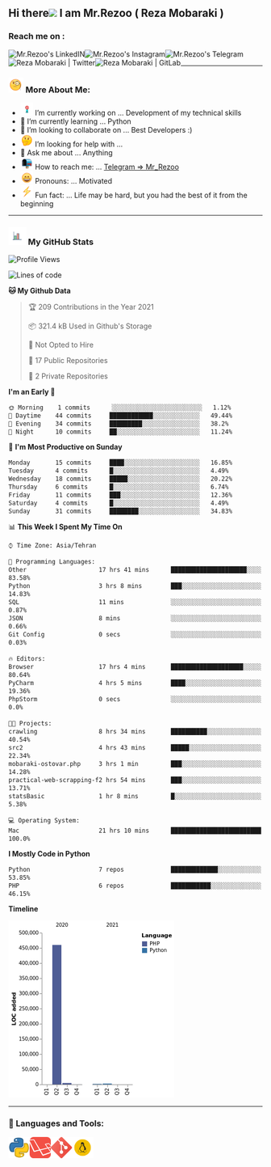 ## Hi there<img src="https://media.giphy.com/media/hvRJCLFzcasrR4ia7z/giphy.gif" width="25px"> I am Mr.Rezoo ( Reza Mobaraki )

### Reach me on : 

<a href="https://www.linkedin.com/in/reza-mobaraki/">
  <img align="left" alt="Mr.Rezoo's LinkedIN" src="https://img.shields.io/badge/LinkedIn-0077B5?style=for-the-badge&logo=linkedin&logoColor=white" />
</a>
<a href="https://www.instagram.com/mr.rezoo/">
  <img align="left" alt="Mr.Rezoo's Instagram" src="https://img.shields.io/badge/Instagram-E4405F?style=for-the-badge&logo=instagram&logoColor=white" />
</a>
<a href="https://t.me/MR_Rezoo">
  <img align="left" alt="Mr.Rezoo's Telegram" src="https://img.shields.io/badge/Telegram-2CA5E0?style=for-the-badge&logo=telegram&logoColor=white" />
</a>
<a href="https://twitter.com/Mr_Rezoo">
  <img align="left" alt="Reza Mobaraki | Twitter" src="https://img.shields.io/badge/Twitter-1DA1F2?style=for-the-badge&logo=twitter&logoColor=white" />
</a>
<a href="https://gitlab.com/Mr.Rezoo">
  <img align="left" alt="Reza Mobaraki | GitLab" src="https://img.shields.io/badge/GitLab-330F63?style=for-the-badge&logo=gitlab&logoColor=white" />
</a>

<br/>

---

### <img src="assets/images/emoji/face-with-monocle.gif" width="30px">  More About Me:

- <img src="assets/images/emoji/Dart_WIN-1.gif-1.gif" width="25px"> I’m currently working on ... Development of my technical skills
- 🌱 I’m currently learning ... Python
- 👯 I’m looking to collaborate on ... Best Developers :)
- <img src="assets/images/emoji/thinking-face-1.gif" width="25px"> I’m looking for help with ... 
- 💬 Ask me about ... Anything
- <img src="assets/images/emoji/open-mailbox-with-raised-flag.gif" width="25px"> How to reach me: ... [Telegram => Mr_Rezoo](https://t.me/MR_Rezoo)
- <img src="assets/images/emoji/grinning-face-with-smiling-eyes.gif" width="25px"> Pronouns: ... Motivated
- <img src="assets/images/emoji/High-Voltage.gif" width="25px"> Fun fact: ... Life may be hard, but you had the best of it from the beginning

---





[comment]: <> (<p align="center">)

[comment]: <> (<img src="https://github-readme-stats.vercel.app/api?username=MrRezoo&show_icons=true&theme=default" alt="MrRezoo" />)

### <img src="assets/images/logo/business-graph.gif" width="35px">  My GitHub Stats

<!--START_SECTION:waka-->
![Profile Views](http://img.shields.io/badge/Profile%20Views-220-blue)

![Lines of code](https://img.shields.io/badge/From%20Hello%20World%20I%27ve%20Written-468721%20lines%20of%20code-blue)

**🐱 My Github Data** 

> 🏆 209 Contributions in the Year 2021
 > 
> 📦 321.4 kB Used in Github's Storage 
 > 
> 🚫 Not Opted to Hire
 > 
> 📜 17 Public Repositories 
 > 
> 🔑 2 Private Repositories  
 > 
**I'm an Early 🐤** 

```text
🌞 Morning    1 commits      ░░░░░░░░░░░░░░░░░░░░░░░░░   1.12% 
🌆 Daytime    44 commits     ████████████░░░░░░░░░░░░░   49.44% 
🌃 Evening    34 commits     █████████░░░░░░░░░░░░░░░░   38.2% 
🌙 Night      10 commits     ██░░░░░░░░░░░░░░░░░░░░░░░   11.24%

```
📅 **I'm Most Productive on Sunday** 

```text
Monday       15 commits     ████░░░░░░░░░░░░░░░░░░░░░   16.85% 
Tuesday      4 commits      █░░░░░░░░░░░░░░░░░░░░░░░░   4.49% 
Wednesday    18 commits     █████░░░░░░░░░░░░░░░░░░░░   20.22% 
Thursday     6 commits      █░░░░░░░░░░░░░░░░░░░░░░░░   6.74% 
Friday       11 commits     ███░░░░░░░░░░░░░░░░░░░░░░   12.36% 
Saturday     4 commits      █░░░░░░░░░░░░░░░░░░░░░░░░   4.49% 
Sunday       31 commits     ████████░░░░░░░░░░░░░░░░░   34.83%

```


📊 **This Week I Spent My Time On** 

```text
⌚︎ Time Zone: Asia/Tehran

💬 Programming Languages: 
Other                    17 hrs 41 mins      █████████████████████░░░░   83.58% 
Python                   3 hrs 8 mins        ███░░░░░░░░░░░░░░░░░░░░░░   14.83% 
SQL                      11 mins             ░░░░░░░░░░░░░░░░░░░░░░░░░   0.87% 
JSON                     8 mins              ░░░░░░░░░░░░░░░░░░░░░░░░░   0.66% 
Git Config               0 secs              ░░░░░░░░░░░░░░░░░░░░░░░░░   0.03%

🔥 Editors: 
Browser                  17 hrs 4 mins       ████████████████████░░░░░   80.64% 
PyCharm                  4 hrs 5 mins        ████░░░░░░░░░░░░░░░░░░░░░   19.36% 
PhpStorm                 0 secs              ░░░░░░░░░░░░░░░░░░░░░░░░░   0.0%

🐱‍💻 Projects: 
crawling                 8 hrs 34 mins       ██████████░░░░░░░░░░░░░░░   40.54% 
src2                     4 hrs 43 mins       █████░░░░░░░░░░░░░░░░░░░░   22.34% 
mobaraki-ostovar.php     3 hrs 1 min         ███░░░░░░░░░░░░░░░░░░░░░░   14.28% 
practical-web-scrapping-f2 hrs 54 mins       ███░░░░░░░░░░░░░░░░░░░░░░   13.71% 
statsBasic               1 hr 8 mins         █░░░░░░░░░░░░░░░░░░░░░░░░   5.38%

💻 Operating System: 
Mac                      21 hrs 10 mins      █████████████████████████   100.0%

```

**I Mostly Code in Python** 

```text
Python                   7 repos             █████████████░░░░░░░░░░░░   53.85% 
PHP                      6 repos             ███████████░░░░░░░░░░░░░░   46.15%

```


**Timeline**

![Chart not found](https://raw.githubusercontent.com/MrRezoo/MrRezoo/main/charts/bar_graph.png) 


<!--END_SECTION:waka-->

---
  
### 🔨 Languages and Tools:
<p align="center">
<a href="https://www.python.org" target="_blank"><img align="left" alt="Python" height ="42px" src="assets/images/logo/iconfinder_267_Python_4518857.png"></a>
<a href="https://www.laravel.com" target="_blank"><img align="left" alt="Laravel" height ="42px" src="assets/images/logo/laravel-logo-pngrepo-com.png"></a>
<a href="https://git-scm.com" target="_blank"><img align="left" alt="Git" height ="42px" src="assets/images/logo/iconfinder_social_media_social_media_logo_git_2993773.png"></a>
<a href="https://www.linux.org" target="_blank"><img align="left" alt="Linux" height ="42px" src="assets/images/logo/iconfinder_linux-server-system-platform-os-computer-penguin_652577.png"></a>

